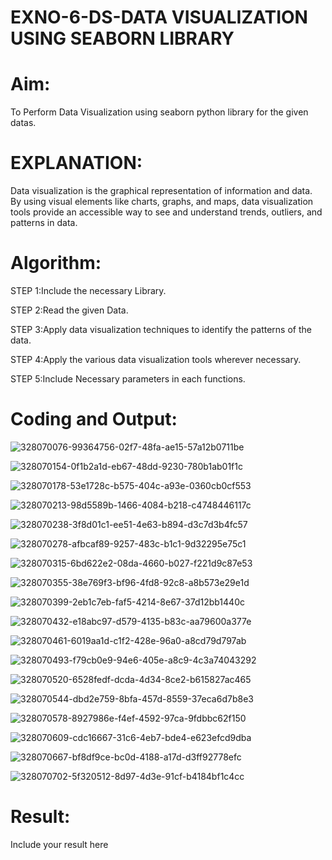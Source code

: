 # EXNO-6-DS-DATA VISUALIZATION USING SEABORN LIBRARY

# Aim:
  To Perform Data Visualization using seaborn python library for the given datas.

# EXPLANATION:
Data visualization is the graphical representation of information and data. By using visual elements like charts, graphs, and maps, data visualization tools provide an accessible way to see and understand trends, outliers, and patterns in data.

# Algorithm:
STEP 1:Include the necessary Library.

STEP 2:Read the given Data.

STEP 3:Apply data visualization techniques to identify the patterns of the data.

STEP 4:Apply the various data visualization tools wherever necessary.

STEP 5:Include Necessary parameters in each functions.

# Coding and Output:

![328070076-99364756-02f7-48fa-ae15-57a12b0711be](https://github.com/SriSaiPriyaSenthilvel/EXNO-6-DS/assets/119475702/01beede5-18fc-4fe3-98e5-4ed6bf71d5be)

![328070154-0f1b2a1d-eb67-48dd-9230-780b1ab01f1c](https://github.com/SriSaiPriyaSenthilvel/EXNO-6-DS/assets/119475702/379fc03a-5b54-4d09-9faf-0d3a4d5fe8b2)

![328070178-53e1728c-b575-404c-a93e-0360cb0cf553](https://github.com/SriSaiPriyaSenthilvel/EXNO-6-DS/assets/119475702/8226d3d8-f0f5-4db1-a7c0-b8ca2be888dd)

![328070213-98d5589b-1466-4084-b218-c4748446117c](https://github.com/SriSaiPriyaSenthilvel/EXNO-6-DS/assets/119475702/36af56b1-d20a-4e38-abf8-403e0ade2671)

![328070238-3f8d01c1-ee51-4e63-b894-d3c7d3b4fc57](https://github.com/SriSaiPriyaSenthilvel/EXNO-6-DS/assets/119475702/78d8ce93-5751-4cd0-96ea-c3f9d76d468f)

![328070278-afbcaf89-9257-483c-b1c1-9d32295e75c1](https://github.com/SriSaiPriyaSenthilvel/EXNO-6-DS/assets/119475702/905307a1-4685-4787-bff9-8e861e667a03)


![328070315-6bd622e2-08da-4660-b027-f221d9c87e53](https://github.com/SriSaiPriyaSenthilvel/EXNO-6-DS/assets/119475702/83a22328-e97a-4c99-8188-ceba951f44cc)

![328070355-38e769f3-bf96-4fd8-92c8-a8b573e29e1d](https://github.com/SriSaiPriyaSenthilvel/EXNO-6-DS/assets/119475702/8384ebd0-3128-485c-90ad-99a59b3ce253)

![328070399-2eb1c7eb-faf5-4214-8e67-37d12bb1440c](https://github.com/SriSaiPriyaSenthilvel/EXNO-6-DS/assets/119475702/fd0fa117-12dc-41a9-bab8-b98f50fde1c8)

![328070432-e18abc97-d579-4135-b83c-aa79600a377e](https://github.com/SriSaiPriyaSenthilvel/EXNO-6-DS/assets/119475702/f26232d6-06bc-47f9-9b13-7f4502dd1119)

![328070461-6019aa1d-c1f2-428e-96a0-a8cd79d797ab](https://github.com/SriSaiPriyaSenthilvel/EXNO-6-DS/assets/119475702/eadea7fe-7c73-4779-9701-4ce51bc0c359)

![328070493-f79cb0e9-94e6-405e-a8c9-4c3a74043292](https://github.com/SriSaiPriyaSenthilvel/EXNO-6-DS/assets/119475702/6532e31f-be30-408d-82ce-c51ed70faf11)

![328070520-6528fedf-dcda-4d34-8ce2-b615827ac465](https://github.com/SriSaiPriyaSenthilvel/EXNO-6-DS/assets/119475702/e2c57777-ec2b-48fd-a13e-0e7ccb0f5e27)

![328070544-dbd2e759-8bfa-457d-8559-37eca6d7b8e3](https://github.com/SriSaiPriyaSenthilvel/EXNO-6-DS/assets/119475702/2eb1238e-0529-42ff-8662-0b9ca80bedcb)

![328070578-8927986e-f4ef-4592-97ca-9fdbbc62f150](https://github.com/SriSaiPriyaSenthilvel/EXNO-6-DS/assets/119475702/e9de2b49-da43-495c-a882-9b14f97d10a5)

![328070609-cdc16667-31c6-4eb7-bde4-e623efcd9dba](https://github.com/SriSaiPriyaSenthilvel/EXNO-6-DS/assets/119475702/8adacf62-012a-4edb-b6c8-079b54d34c68)

![328070667-bf8df9ce-bc0d-4188-a17d-d3ff92778efc](https://github.com/SriSaiPriyaSenthilvel/EXNO-6-DS/assets/119475702/3b7cbcde-596f-41f1-9e33-cff8c7855cd5)

![328070702-5f320512-8d97-4d3e-91cf-b4184bf1c4cc](https://github.com/SriSaiPriyaSenthilvel/EXNO-6-DS/assets/119475702/9d1e7379-3213-43a6-9082-5e1af2edd12f)

# Result:
 Include your result here
